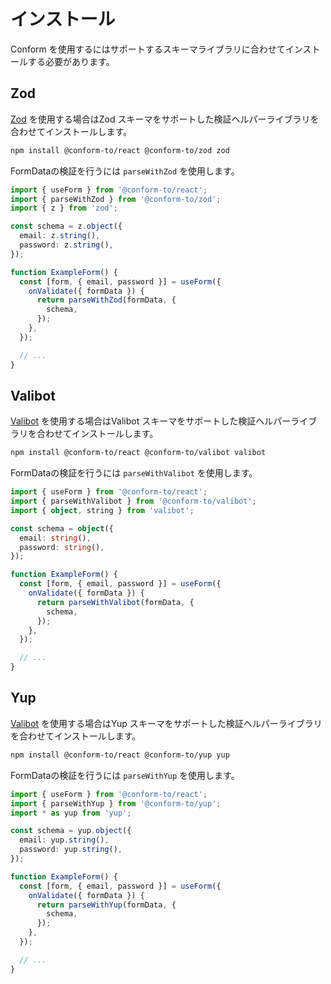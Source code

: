 # インストール

Conform を使用するにはサポートするスキーマライブラリに合わせてインストールする必要があります。

## Zod

[Zod](https://zod.dev/) を使用する場合はZod スキーマをサポートした検証ヘルパーライブラリを合わせてインストールします。

```bash
npm install @conform-to/react @conform-to/zod zod
```

FormDataの検証を行うには `parseWithZod` を使用します。

```ts
import { useForm } from '@conform-to/react';
import { parseWithZod } from '@conform-to/zod';
import { z } from 'zod';

const schema = z.object({
  email: z.string(),
  password: z.string(),
});

function ExampleForm() {
  const [form, { email, password }] = useForm({
    onValidate({ formData }) {
      return parseWithZod(formData, {
        schema,
      });
    },
  });

  // ...
}
```

## Valibot

[Valibot](https://valibot.dev/) を使用する場合はValibot スキーマをサポートした検証ヘルパーライブラリを合わせてインストールします。

```bash
npm install @conform-to/react @conform-to/valibot valibot
```

FormDataの検証を行うには `parseWithValibot` を使用します。

```ts
import { useForm } from '@conform-to/react';
import { parseWithValibot } from '@conform-to/valibot';
import { object, string } from 'valibot';

const schema = object({
  email: string(),
  password: string(),
});

function ExampleForm() {
  const [form, { email, password }] = useForm({
    onValidate({ formData }) {
      return parseWithValibot(formData, {
        schema,
      });
    },
  });

  // ...
}
```

## Yup

[Valibot](https://github.com/jquense/yup) を使用する場合はYup スキーマをサポートした検証ヘルパーライブラリを合わせてインストールします。

```bash
npm install @conform-to/react @conform-to/yup yup
```

FormDataの検証を行うには `parseWithYup` を使用します。

```ts
import { useForm } from '@conform-to/react';
import { parseWithYup } from '@conform-to/yup';
import * as yup from 'yup';

const schema = yup.object({
  email: yup.string(),
  password: yup.string(),
});

function ExampleForm() {
  const [form, { email, password }] = useForm({
    onValidate({ formData }) {
      return parseWithYup(formData, {
        schema,
      });
    },
  });

  // ...
}
```
